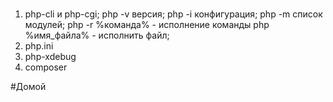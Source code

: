 #
1) php-cli и php-cgi;
php -v версия;
php -i конфигурация;
php -m список модулей;
php -r %команда% - исполнение команды php %имя_файла% - исполнить файл;
2) php.ini
3) php-xdebug
4) composer

#Домой
